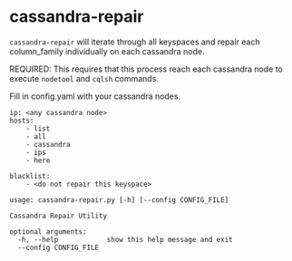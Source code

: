# cassandra-repair

`cassandra-repair` will iterate through all keyspaces and repair each column_family individually on each cassandra node.

REQUIRED: This requires that this process reach each cassandra node to execute `nodetool` and `cqlsh` commands.

Fill in config.yaml with your cassandra nodes.
```
ip: <any cassandra node>
hosts:
    - list
    - all
    - cassandra
    - ips
    - here

blacklist:
    - <do not repair this keyspace>
```

```
usage: cassandra-repair.py [-h] [--config CONFIG_FILE]

Cassandra Repair Utility

optional arguments:
  -h, --help            show this help message and exit
  --config CONFIG_FILE
```
